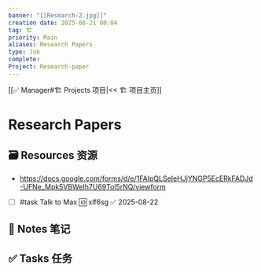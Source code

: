 ```yaml
---
banner: "[[Research-2.jpg]]"
creation date: 2025-08-21 00:04
tag: 🏗️
priority: Main
aliases: Research Papers
type: Job
complete:
Project: Research-paper
---
```

[[✅ Manager#🏗️ Projects 项目|<< 🏗️ 项目主页]]
# Research Papers

## 🗃️ Resources 资源
- https://docs.google.com/forms/d/e/1FAIpQLSeIeHJjYNGP5EcERkFADJd-UFNe_Mpk5VBWeIh7U69Tol5rNQ/viewform
- [ ] #task Talk to Max 🆔 xlf6sg ✅ 2025-08-22

## 📒 Notes 笔记


## ✅  Tasks 任务





